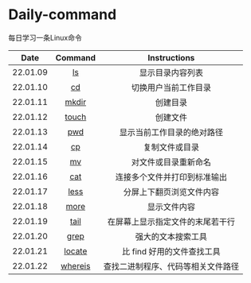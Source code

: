 # Daily-command
每日学习一条Linux命令

|  Date  |   Command   |  Instructions  |
| :--: | :--: | :--: |
|  22.01.09  |  [ls](https://command.iluoli.ren/c/ls.html)  |   显示目录内容列表   |
|  22.01.10  |  [cd](https://command.iluoli.ren/c/cd.html)  |  切换用户当前工作目录  |
|  22.01.11  |  [mkdir](https://command.iluoli.ren/c/mkdir.html)  |  创建目录  |
|  22.01.12  |  [touch](https://command.iluoli.ren/c/touch.html)  |  创建文件  |
|  22.01.13  |  [pwd](https://command.iluoli.ren/c/pwd.html)  |  显示当前工作目录的绝对路径  |
|  22.01.14  |  [cp](https://command.iluoli.ren/c/cp.html)  |  复制文件或目录 |
|  22.01.15  |  [mv](https://command.iluoli.ren/c/mv.html)  |  对文件或目录重新命名  |
|  22.01.16  |  [cat](https://command.iluoli.ren/c/cat.html)  |  连接多个文件并打印到标准输出  |
|  22.01.17  |  [less](https://command.iluoli.ren/c/less.html)  |  分屏上下翻页浏览文件内容  |
|  22.01.18  |  [more](https://command.iluoli.ren/c/more.html)  |  显示文件内容  |
|  22.01.19  |  [tail](https://command.iluoli.ren/c/tail.html)  |  在屏幕上显示指定文件的末尾若干行  |
|  22.01.20  |  [grep](https://command.iluoli.ren/c/grep.html)  |  强大的文本搜索工具  |
|  22.01.21  |  [locate](https://command.iluoli.ren/c/less.html)  |  比 find 好用的文件查找工具  |
|  22.01.22  |  [whereis](https://command.iluoli.ren/c/whereis.html)  |  查找二进制程序、代码等相关文件路径  |